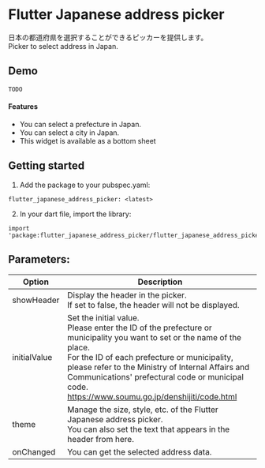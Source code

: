 # Flutter Japanese address picker
日本の都道府県を選択することができるピッカーを提供します。<br>Picker to select address in Japan.

## Demo
```
TODO
```

#### Features
- You can select a prefecture in Japan.
- You can select a city in Japan.
- This widget is available as a bottom sheet

## Getting started
1. Add the package to your pubspec.yaml:
```
flutter_japanese_address_picker: <latest>
```

2. In your dart file, import the library:
```
import 'package:flutter_japanese_address_picker/flutter_japanese_address_picker.dart';
```

## Parameters:

|  Option  |  Description  |
| ---- | ---- |
|  showHeader  | Display the header in the picker.<br>If set to false, the header will not be displayed. |
|  initialValue  |  Set the initial value.<br>Please enter the ID of the prefecture or municipality you want to set or the name of the place.<br>For the ID of each prefecture or municipality, please refer to the Ministry of Internal Affairs and Communications' prefectural code or municipal code.<br>https://www.soumu.go.jp/denshijiti/code.html |
|  theme  |  Manage the size, style, etc. of the Flutter Japanese address picker.<br>You can also set the text that appears in the header from here.  |
|  onChanged  |  You can get the selected address data.  |

